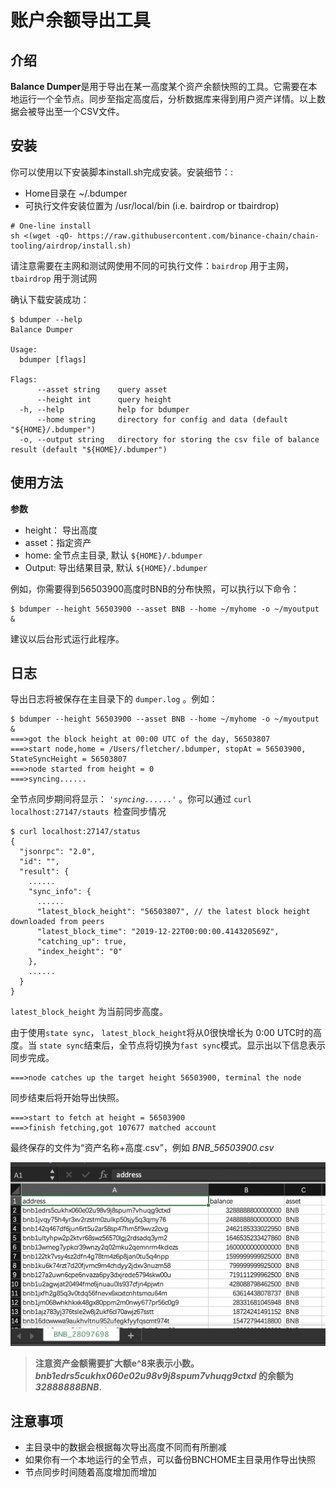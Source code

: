 # 账户余额导出工具

## 介绍

**Balance Dumper**是用于导出在某一高度某个资产余额快照的工具。它需要在本地运行一个全节点。同步至指定高度后，分析数据库来得到用户资产详情。以上数据会被导出至一个CSV文件。 

## 安装

你可以使用以下安装脚本install.sh完成安装。安装细节：:

* Home目录在 ~/.bdumper
* 可执行文件安装位置为 /usr/local/bin (i.e. bairdrop or tbairdrop)

```
# One-line install
sh <(wget -qO- https://raw.githubusercontent.com/binance-chain/chain-tooling/airdrop/install.sh)
```

请注意需要在主网和测试网使用不同的可执行文件：`bairdrop` 用于主网，`tbairdrop` 用于测试网

确认下载安装成功：
```
$ bdumper --help
Balance Dumper

Usage:
  bdumper [flags]

Flags:
      --asset string    query asset 
      --height int      query height 
  -h, --help            help for bdumper
      --home string     directory for config and data (default "${HOME}/.bdumper")
  -o, --output string   directory for storing the csv file of balance result (default "${HOME}/.bdumper")
```

## 使用方法

**参数**
* height： 导出高度
* asset：指定资产
* home: 全节点主目录, 默认 `${HOME}/.bdumper`
* Output: 导出结果目录, 默认 `${HOME}/.bdumper`

例如，你需要得到56503900高度时BNB的分布快照，可以执行以下命令：
```
$ bdumper --height 56503900 --asset BNB --home ~/myhome -o ~/myoutput &
```
建议以后台形式运行此程序。

## 日志

导出日志将被保存在主目录下的 `dumper.log` 。例如：

```
$ bdumper --height 56503900 --asset BNB --home ~/myhome -o ~/myoutput &
===>got the block height at 00:00 UTC of the day, 56503807
===>start node,home = /Users/fletcher/.bdumper, stopAt = 56503900, StateSyncHeight = 56503807
===>node started from height = 0
===>syncing......
```

全节点同步期间将显示： *`'syncing......'`* 。你可以通过 `curl localhost:27147/stauts `检查同步情况

```
$ curl localhost:27147/status
{
  "jsonrpc": "2.0",
  "id": "",
  "result": {
    ......
    "sync_info": {
      ......
      "latest_block_height": "56503807", // the latest block height downloaded from peers
      "latest_block_time": "2019-12-22T00:00:00.414320569Z",
      "catching_up": true,
      "index_height": "0"
    },
    ......
  }
}
```

 `latest_block_height` 为当前同步高度。

由于使用`state sync`， `latest_block_height`将从0很快增长为 0:00 UTC时的高度。当 `state sync`结束后，全节点将切换为`fast sync`模式。显示出以下信息表示同步完成。 
```
===>node catches up the target height 56503900, terminal the node
```

同步结束后将开始导出快照。
```
===>start to fetch at height = 56503900
===>finish fetching,got 107677 matched account
```

最终保存的文件为“资产名称+高度.csv”，例如 *BNB_56503900.csv*

![BNB_56503900.csv](./assets/result_shot.png "BNB_56503900.csv")

>**注意资产金额需要扩大额e^8来表示小数。*bnb1edrs5cukhx060e02u98v9j8spum7vhuqg9ctxd* 的余额为*32888888BNB*.**

## 注意事项

- 主目录中的数据会根据每次导出高度不同而有所删减
- 如果你有一个本地运行的全节点，可以备份BNCHOME主目录用作导出快照
- 节点同步时间随着高度增加而增加













